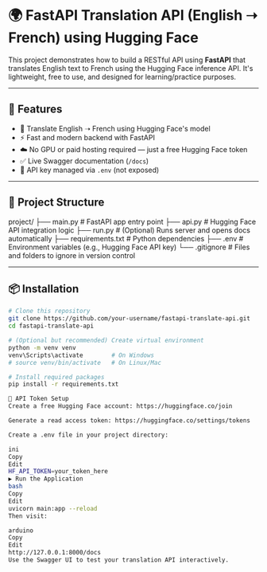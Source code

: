 # 🌍 FastAPI Translation API (English ➝ French) using Hugging Face

This project demonstrates how to build a RESTful API using **FastAPI** that translates English text to French using the Hugging Face inference API. It's lightweight, free to use, and designed for learning/practice purposes.

---

## 🚀 Features

- 🔁 Translate English ➝ French using Hugging Face's model
- ⚡ Fast and modern backend with FastAPI
- ☁️ No GPU or paid hosting required — just a free Hugging Face token
- ✅ Live Swagger documentation (`/docs`)
- 🔐 API key managed via `.env` (not exposed)

---

## 📁 Project Structure

project/
├── main.py # FastAPI app entry point
├── api.py # Hugging Face API integration logic
├── run.py # (Optional) Runs server and opens docs automatically
├── requirements.txt # Python dependencies
├── .env # Environment variables (e.g., Hugging Face API key)
└── .gitignore # Files and folders to ignore in version control

---

## 📦 Installation

```bash
# Clone this repository
git clone https://github.com/your-username/fastapi-translate-api.git
cd fastapi-translate-api

# (Optional but recommended) Create virtual environment
python -m venv venv
venv\Scripts\activate        # On Windows
# source venv/bin/activate   # On Linux/Mac

# Install required packages
pip install -r requirements.txt

🔐 API Token Setup
Create a free Hugging Face account: https://huggingface.co/join

Generate a read access token: https://huggingface.co/settings/tokens

Create a .env file in your project directory:

ini
Copy
Edit
HF_API_TOKEN=your_token_here
▶️ Run the Application
bash
Copy
Edit
uvicorn main:app --reload  
Then visit:

arduino
Copy
Edit
http://127.0.0.1:8000/docs
Use the Swagger UI to test your translation API interactively.


